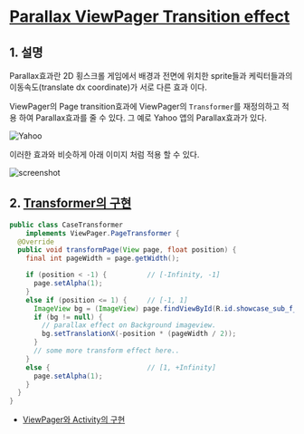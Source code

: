 # [Parallax ViewPager Transition effect]()

## 1. 설명
Parallax효과란 2D 횡스크롤 게임에서 배경과 전면에 위치한 sprite들과 케릭터들과의 이동속도(translate dx coordinate)가 서로 다른 효과 이다.

ViewPager의 Page transition효과에 ViewPager의 `Transformer`를 재정의하고 적용 하여 Parallax효과를 줄 수 있다. 그 예로 Yahoo 앱의 Parallax효과가 있다.

![Yahoo](https://cdn-images-1.medium.com/max/800/1*FGCTHL82sXl_vewHFAcS3Q.gif)

이러한 효과와 비슷하게 아래 이미지 처럼 적용 할 수 있다.

![screenshot](https://github.com/ksu3101/TIL/blob/master/Android/images/videotogif_2016.09.06_11.22.14.gif)

## 2. [Transformer의 구현](https://github.com/ksu3101/SnsTemplate/blob/master/app/src/main/java/kr/swkang/snstemplate/showcase/sub/CaseTransformer.java)  

```java
public class CaseTransformer
    implements ViewPager.PageTransformer {
  @Override
  public void transformPage(View page, float position) {
    final int pageWidth = page.getWidth();

    if (position < -1) {          // [-Infinity, -1]
      page.setAlpha(1);
    }
    else if (position <= 1) {     // [-1, 1]
      ImageView bg = (ImageView) page.findViewById(R.id.showcase_sub_f_ivBg);
      if (bg != null) {
        // parallax effect on Background imageview.
        bg.setTranslationX(-position * (pageWidth / 2));
      }
      // some more transform effect here..
    }
    else {                        // [1, +Infinity]
      page.setAlpha(1);
    }
  }
}
```

- [ViewPager와 Activity의 구현](https://github.com/ksu3101/SnsTemplate/blob/master/app/src/main/java/kr/swkang/snstemplate/showcase/ShowCaseActivity.java)
